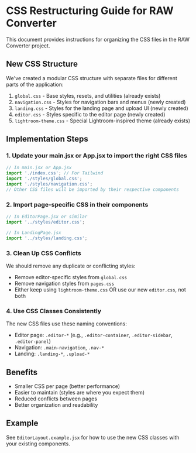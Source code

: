 # CSS Restructuring Guide for RAW Converter

This document provides instructions for organizing the CSS files in the RAW Converter project.

## New CSS Structure

We've created a modular CSS structure with separate files for different parts of the application:

1. `global.css` - Base styles, resets, and utilities (already exists)
2. `navigation.css` - Styles for navigation bars and menus (newly created)
3. `landing.css` - Styles for the landing page and upload UI (newly created)
4. `editor.css` - Styles specific to the editor page (newly created)
5. `lightroom-theme.css` - Special Lightroom-inspired theme (already exists)

## Implementation Steps

### 1. Update your main.jsx or App.jsx to import the right CSS files

```jsx
// In main.jsx or App.jsx
import './index.css'; // For Tailwind
import './styles/global.css';
import './styles/navigation.css';
// Other CSS files will be imported by their respective components
```

### 2. Import page-specific CSS in their components

```jsx
// In EditorPage.jsx or similar
import '../styles/editor.css';

// In LandingPage.jsx
import '../styles/landing.css';
```

### 3. Clean Up CSS Conflicts

We should remove any duplicate or conflicting styles:

- Remove editor-specific styles from `global.css`
- Remove navigation styles from `pages.css`
- Either keep using `lightroom-theme.css` OR use our new `editor.css`, not both

### 4. Use CSS Classes Consistently

The new CSS files use these naming conventions:
- Editor page: `.editor-*` (e.g., `.editor-container`, `.editor-sidebar`, `.editor-panel`)
- Navigation: `.main-navigation`, `.nav-*`
- Landing: `.landing-*`, `.upload-*`

## Benefits

- Smaller CSS per page (better performance)
- Easier to maintain (styles are where you expect them)
- Reduced conflicts between pages
- Better organization and readability

## Example

See `EditorLayout.example.jsx` for how to use the new CSS classes with your existing components.

